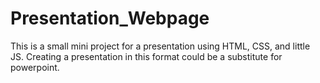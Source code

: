 # Presentation_Webpage
This is a small mini project for a presentation using HTML, CSS, and little JS. Creating a presentation in this format could be a substitute for powerpoint.